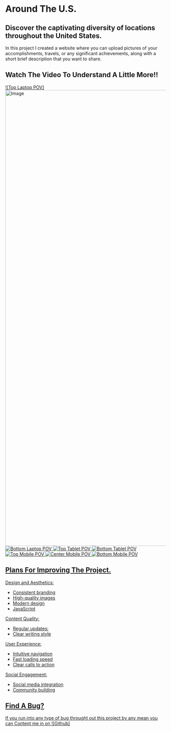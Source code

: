 # Around The U.S.

## Discover the captivating diversity of locations throughout the United States.

In this project I created a website where you can upload pictures of your accomplishments, travels, or any significant
achievements, along with a short brief description that you want to share.

## Watch The Video To Understand A Little More!!

<a href="h">

![Top Laptop POV]<img width="1427" alt="Image" src="https://github.com/user-attachments/assets/3b3188dc-d60c-47e5-97a5-8943f858f683" />
![Bottom Laptop POV](Laptoppovb.png)
![Top Tablet POV](tabletpov.png)
![Bottom Tablet POV](tabletpovb.png)
![Top Mobile POV](Mobilepov.png)
![Center Mobile POV](Mobilepovc.png)
![Bottom Mobile POV](mobilepovb.png)

## Plans For Improving The Project.

Design and Aesthetics:

- Consistent branding
- High-quality images
- Modern design
- JavaScript

Content Quality:

- Regular updates:
- Clear writing style

User Experience:

- Intuitive navigation
- Fast loading speed
- Clear calls to action

Social Engagement:

- Social media integration
- Community building

## Find A Bug?

If you run into any type of bug throught out this project by any mean you can Content me in on ![Github] <a href="https://github.com/Carlitos-878/se_project_aroundtheus" >
